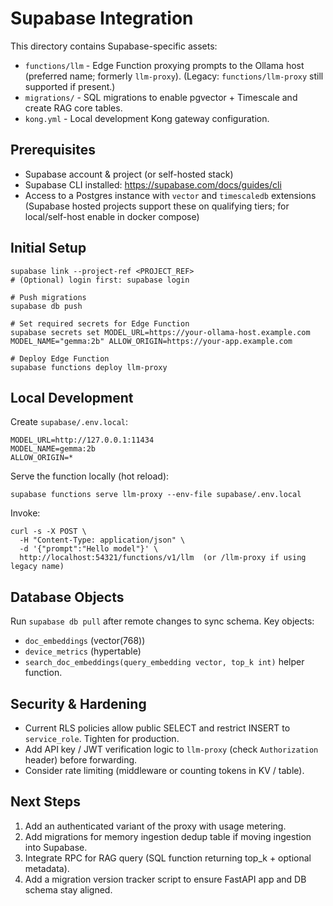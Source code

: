 # Supabase Integration

This directory contains Supabase-specific assets:

- `functions/llm` - Edge Function proxying prompts to the Ollama host (preferred name; formerly `llm-proxy`).
  (Legacy: `functions/llm-proxy` still supported if present.)
- `migrations/` - SQL migrations to enable pgvector + Timescale and create RAG core tables.
- `kong.yml` - Local development Kong gateway configuration.

## Prerequisites
- Supabase account & project (or self-hosted stack)
- Supabase CLI installed: https://supabase.com/docs/guides/cli
- Access to a Postgres instance with `vector` and `timescaledb` extensions (Supabase hosted projects support these on qualifying tiers; for local/self-host enable in docker compose)

## Initial Setup
```
supabase link --project-ref <PROJECT_REF>
# (Optional) login first: supabase login

# Push migrations
supabase db push

# Set required secrets for Edge Function
supabase secrets set MODEL_URL=https://your-ollama-host.example.com MODEL_NAME="gemma:2b" ALLOW_ORIGIN=https://your-app.example.com

# Deploy Edge Function
supabase functions deploy llm-proxy
```

## Local Development
Create `supabase/.env.local`:
```
MODEL_URL=http://127.0.0.1:11434
MODEL_NAME=gemma:2b
ALLOW_ORIGIN=*
```
Serve the function locally (hot reload):
```
supabase functions serve llm-proxy --env-file supabase/.env.local
```
Invoke:
```
curl -s -X POST \
  -H "Content-Type: application/json" \
  -d '{"prompt":"Hello model"}' \
  http://localhost:54321/functions/v1/llm  (or /llm-proxy if using legacy name)
```

## Database Objects
Run `supabase db pull` after remote changes to sync schema.
Key objects:
- `doc_embeddings` (vector(768))
- `device_metrics` (hypertable)
- `search_doc_embeddings(query_embedding vector, top_k int)` helper function.

## Security & Hardening
- Current RLS policies allow public SELECT and restrict INSERT to `service_role`. Tighten for production.
- Add API key / JWT verification logic to `llm-proxy` (check `Authorization` header) before forwarding.
- Consider rate limiting (middleware or counting tokens in KV / table).

## Next Steps
1. Add an authenticated variant of the proxy with usage metering.
2. Add migrations for memory ingestion dedup table if moving ingestion into Supabase.
3. Integrate RPC for RAG query (SQL function returning top_k + optional metadata).
4. Add a migration version tracker script to ensure FastAPI app and DB schema stay aligned.

